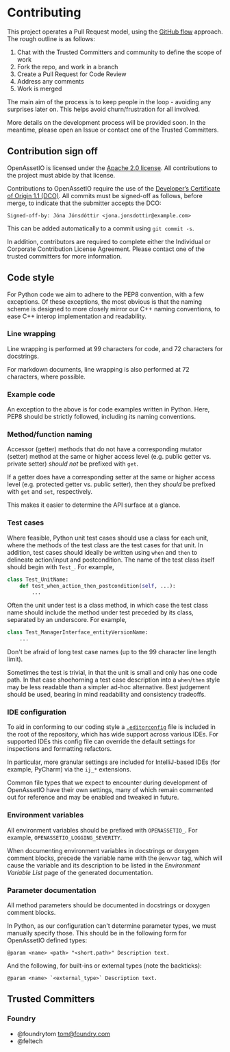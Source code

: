 # Contributing

This project operates a Pull Request model, using the [GitHub flow](https://guides.github.com/introduction/flow/index.html)
approach. The rough outline is as follows:

1. Chat with the Trusted Committers and community to define the scope of
   work
2. Fork the repo, and work in a branch
3. Create a Pull Request for Code Review
4. Address any comments
5. Work is merged

The main aim of the process is to keep people in the loop - avoiding any
surprises later on. This helps avoid churn/frustration for all involved.

More details on the development process will be provided soon. In the
meantime, please open an Issue or contact one of the Trusted Committers.

## Contribution sign off

OpenAssetIO is licensed under the [Apache 2.0 license](LICENSE). All
contributions to the project must abide by that license.

Contributions to OpenAssetIO require the use of the [Developer’s Certificate of Origin 1.1 (DCO)](https://developercertificate.org).
All commits must be signed-off as follows, before merge, to indicate
that the submitter accepts the DCO:

```
Signed-off-by: Jóna Jónsdóttir <jona.jonsdottir@example.com>
```

This can be added automatically to a commit using `git commit -s`.

In addition, contributors are required to complete either the Individual
or Corporate Contribution License Agreement. Please contact one of the
trusted committers for more information.

## Code style

For Python code we aim to adhere to the PEP8 convention, with a few
exceptions. Of these exceptions, the most obvious is that the naming
scheme is designed to more closely mirror our C++ naming conventions,
to ease C++ interop implementation and readability.

### Line wrapping

Line wrapping is performed at 99 characters for code, and 72 characters
for docstrings.

For markdown documents, line wrapping is also performed at 72
characters, where possible.

### Example code

An exception to the above is for code examples written in Python. Here,
PEP8 should be strictly followed, including its naming conventions.

### Method/function naming

Accessor (getter) methods that do not have a corresponding mutator
(setter) method at the same or higher access level (e.g. public getter
vs. private setter) _should not_ be prefixed with `get`.

If a getter does have a corresponding setter at the same or higher
access level (e.g. protected getter vs. public setter), then they
_should_ be prefixed with `get` and `set`, respectively.

This makes it easier to determine the API surface at a glance.

### Test cases

Where feasible, Python unit test cases should use a class for each unit,
where the methods of the test class are the test cases for that unit. In
addition, test cases should ideally be written using `when` and `then`
to delineate action/input and postcondition. The name of the test class
itself should begin with `Test_`. For example,

```python
class Test_UnitName:
    def test_when_action_then_postcondition(self, ...):
        ...
```

Often the unit under test is a class method, in which case the test
class name should include the method under test preceded by its class,
separated by an underscore. For example,

```python
class Test_ManagerInterface_entityVersionName:
    ...
```

Don't be afraid of long test case names (up to the 99 character line
length limit).

Sometimes the test is trivial, in that the unit is small and only has
one code path. In that case shoehorning a test case description into a
`when`/`then` style may be less readable than a simpler ad-hoc
alternative. Best judgement should be used, bearing in mind readability
and consistency tradeoffs.

### IDE configuration

To aid in conforming to our coding style a [`.editorconfig`](https://editorconfig.org/)
file is included in the root of the repository, which has wide support
across various IDEs. For supported IDEs this config file can override
the default settings for inspections and formatting refactors.

In particular, more granular settings are included for IntelliJ-based
IDEs (for example, PyCharm) via the `ij_*` extensions.

Common file types that we expect to encounter during development of
OpenAssetIO have their own settings, many of which remain commented out
for reference and may be enabled and tweaked in future.

### Environment variables

All environment variables should be prefixed with `OPENASSETIO_`.
For example, `OPENASSETIO_LOGGING_SEVERITY`.

When documenting environment variables in docstrings or doxygen comment
blocks, precede the variable name with the `@envvar` tag, which will
cause the variable and its description to be listed in the _Environment
Variable List_ page of the generated documentation.

### Parameter documentation

All method parameters should be documented in docstrings or doxygen
comment blocks.

In Python, as our configuration can't determine parameter types, we must
manually specify those. This should be in the following form for
OpenAssetIO defined types:

```
@param <name> <path> "<short.path>" Description text.
```

And the following, for built-ins or external types (note the backticks):

```
@param <name> `<external_type>` Description text.
```

## Trusted Committers

### Foundry
- @foundrytom [tom@foundry.com](mailto:tom@foundry.com)
- @feltech
